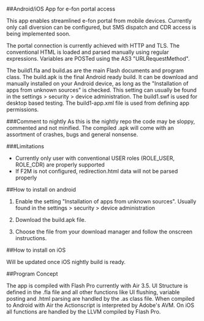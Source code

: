 ##Android/iOS App for e-fon portal access

This app enables streamlined e-fon portal from mobile devices. Currently only call diversion can be configured, but SMS dispatch and CDR access is being implemented soon. 

The portal connection is currently achieved with HTTP and TLS. The conventional HTML is loaded and parsed manually using regular expressions. Variables are POSTed using the AS3 "URLRequestMethod".

The build1.fla and build.as are the main Flash documents and program class. The build.apk is the final Android ready build. It can be download and manually installed on your Android device, as long as the "Installation of apps from unknown sources" is checked. This setting can usually be found in the settings > security > device administration. The build1.swf is used for desktop based testing. The build1-app.xml file is used from defining app permissions.

###Comment to nightly
As this is the nightly repo the code may be sloppy, commented and not minified. The compiled .apk will come with an assortment of crashes, bugs and general nonsense.

###Limitations
* Currently only user with conventional USER roles (ROLE_USER, ROLE_CDR) are properly supported
* If F2M is not configured, redirection.html data will not be parsed properly


##How to install on android

1. Enable the setting "Installation of apps from unknown sources". Usually found in the settings > security > device administration

2. Download the build.apk file.

3. Choose the file from your download manager and follow the onscreen instructions.

##How to install on iOS

Will be updated once iOS nightly build is ready.

##Program Concept

The app is compiled with Flash Pro currently with Air 3.5. UI Structure is defined in the .fla file and all other functions like UI flushing, variable posting and .html parsing are handled by the .as class file. When compiled to Android with Air the Actionscript is interpreted by Adobe's AVM. On iOS all functions are handled by the LLVM compiled by Flash Pro.

